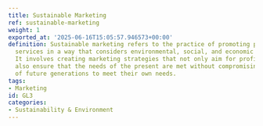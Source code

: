 ```yaml
---
title: Sustainable Marketing
ref: sustainable-marketing
weight: 1
exported_at: '2025-06-16T15:05:57.946573+00:00'
definition: Sustainable marketing refers to the practice of promoting products or
  services in a way that considers environmental, social, and economic sustainability.
  It involves creating marketing strategies that not only aim for profitability but
  also ensure that the needs of the present are met without compromising the ability
  of future generations to meet their own needs.
tags:
- Marketing
id: GL3
categories:
- Sustainability & Environment
---
```


